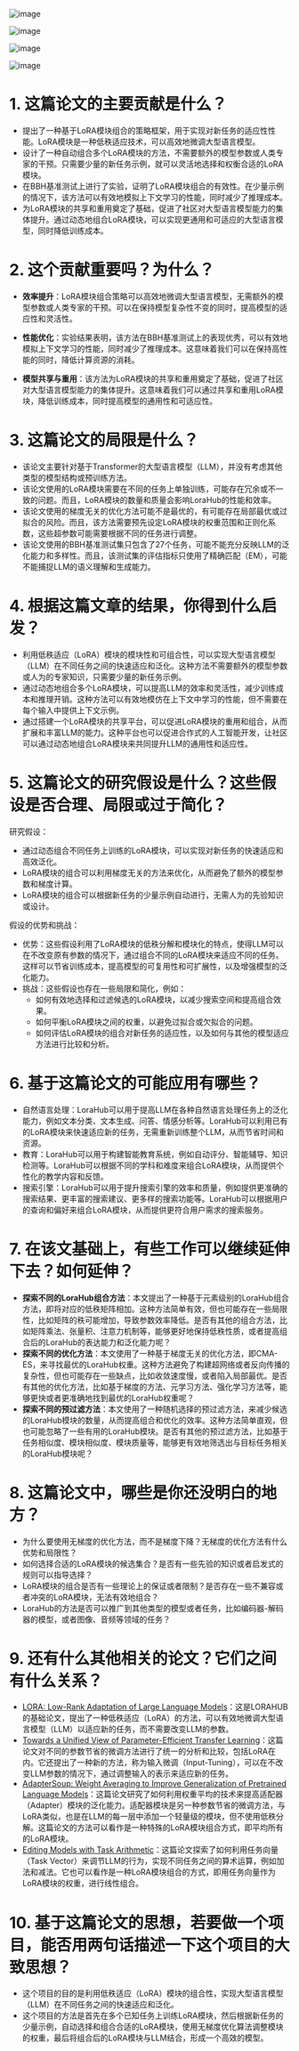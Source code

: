 ![image](https://github.com/leejamesss/paper-reading/assets/117844938/7d224075-4dd7-4c90-9643-a2936f5ab8fb)

![image](https://github.com/leejamesss/paper-reading/assets/117844938/18aa73d8-acd7-484b-980b-a0a9c2cbbd2e)

![image](https://github.com/leejamesss/paper-reading/assets/117844938/0c9bbbe2-fe81-4cec-bc5e-c9241518d4d2)

![image](https://github.com/leejamesss/paper-reading/assets/117844938/35d51136-098d-4526-88a4-d74bfccad82f)


# 1. 这篇论文的主要贡献是什么？

- 提出了一种基于LoRA模块组合的策略框架，用于实现对新任务的适应性性能。LoRA模块是一种低秩适应技术，可以高效地微调大型语言模型。
- 设计了一种自动组合多个LoRA模块的方法，不需要额外的模型参数或人类专家的干预。只需要少量的新任务示例，就可以灵活地选择和权衡合适的LoRA模块。
- 在BBH基准测试上进行了实验，证明了LoRA模块组合的有效性。在少量示例的情况下，该方法可以有效地模拟上下文学习的性能，同时减少了推理成本。
- 为LoRA模块的共享和重用奠定了基础，促进了社区对大型语言模型能力的集体提升。通过动态地组合LoRA模块，可以实现更通用和可适应的大型语言模型，同时降低训练成本。


# 2. 这个贡献重要吗？为什么？

- **效率提升**：LoRA模块组合策略可以高效地微调大型语言模型，无需额外的模型参数或人类专家的干预。可以在保持模型复杂性不变的同时，提高模型的适应性和灵活性。

- **性能优化**：实验结果表明，该方法在BBH基准测试上的表现优秀，可以有效地模拟上下文学习的性能，同时减少了推理成本。这意味着我们可以在保持高性能的同时，降低计算资源的消耗。

- **模型共享与重用**：该方法为LoRA模块的共享和重用奠定了基础，促进了社区对大型语言模型能力的集体提升。这意味着我们可以通过共享和重用LoRA模块，降低训练成本，同时提高模型的通用性和可适应性。


# 3. 这篇论文的局限是什么？

- 该论文主要针对基于Transformer的大型语言模型（LLM），并没有考虑其他类型的模型结构或预训练方法。
- 该论文使用的LoRA模块需要在不同的任务上单独训练，可能存在冗余或不一致的问题。而且，LoRA模块的数量和质量会影响LoraHub的性能和效率。
- 该论文使用的梯度无关的优化方法可能不是最优的，有可能存在局部最优或过拟合的风险。而且，该方法需要预先设定LoRA模块的权重范围和正则化系数，这些超参数可能需要根据不同的任务进行调整。
- 该论文使用的BBH基准测试集只包含了27个任务，可能不能充分反映LLM的泛化能力和多样性。而且，该测试集的评估指标只使用了精确匹配（EM），可能不能捕捉LLM的语义理解和生成能力。

# 4. 根据这篇文章的结果，你得到什么启发？

- 利用低秩适应（LoRA）模块的模块性和可组合性，可以实现大型语言模型（LLM）在不同任务之间的快速适应和泛化。这种方法不需要额外的模型参数或人为的专家知识，只需要少量的新任务示例。
- 通过动态地组合多个LoRA模块，可以提高LLM的效率和灵活性，减少训练成本和推理开销。这种方法可以有效地模仿在上下文中学习的性能，但不需要在每个输入中提供上下文示例。
- 通过搭建一个LoRA模块的共享平台，可以促进LoRA模块的重用和组合，从而扩展和丰富LLM的能力。这种平台也可以促进合作式的人工智能开发，让社区可以通过动态地组合LoRA模块来共同提升LLM的通用性和适应性。

# 5. 这篇论文的研究假设是什么？这些假设是否合理、局限或过于简化？
研究假设：

- 通过动态组合不同任务上训练的LoRA模块，可以实现对新任务的快速适应和高效泛化。
- LoRA模块的组合可以利用梯度无关的方法来优化，从而避免了额外的模型参数和梯度计算。
- LoRA模块的组合可以根据新任务的少量示例自动进行，无需人为的先验知识或设计。

假设的优势和挑战：

- 优势：这些假设利用了LoRA模块的低秩分解和模块化的特点，使得LLM可以在不改变原有参数的情况下，通过组合不同的LoRA模块来适应不同的任务。这样可以节省训练成本，提高模型的可复用性和可扩展性，以及增强模型的泛化能力。
- 挑战：这些假设也存在一些局限和简化，例如：
    - 如何有效地选择和过滤候选的LoRA模块，以减少搜索空间和提高组合效果。
    - 如何平衡LoRA模块之间的权重，以避免过拟合或欠拟合的问题。
    - 如何评估LoRA模块的组合对新任务的适应性，以及如何与其他的模型适应方法进行比较和分析。

# 6. 基于这篇论文的可能应用有哪些？

- 自然语言处理：LoraHub可以用于提高LLM在各种自然语言处理任务上的泛化能力，例如文本分类、文本生成、问答、情感分析等。LoraHub可以利用已有的LoRA模块来快速适应新的任务，无需重新训练整个LLM，从而节省时间和资源。
- 教育：LoraHub可以用于构建智能教育系统，例如自动评分、智能辅导、知识检测等。LoraHub可以根据不同的学科和难度来组合LoRA模块，从而提供个性化的教学内容和反馈。
- 搜索引擎：LoraHub可以用于提升搜索引擎的效率和质量，例如提供更准确的搜索结果、更丰富的搜索建议、更多样的搜索功能等。LoraHub可以根据用户的查询和偏好来组合LoRA模块，从而提供更符合用户需求的搜索服务。


# 7. 在该文基础上，有些工作可以继续延伸下去？如何延伸？

- **探索不同的LoraHub组合方法**：本文提出了一种基于元素级别的LoraHub组合方法，即将对应的低秩矩阵相加。这种方法简单有效，但也可能存在一些局限性，比如矩阵的秩可能增加，导致参数效率降低。是否有其他的组合方法，比如矩阵乘法、张量积、注意力机制等，能够更好地保持低秩性质，或者提高组合后的LoraHub的表达能力和泛化能力呢？
- **探索不同的优化方法**：本文使用了一种基于梯度无关的优化方法，即CMA-ES，来寻找最优的LoraHub权重。这种方法避免了构建超网络或者反向传播的复杂性，但也可能存在一些缺点，比如收敛速度慢，或者陷入局部最优。是否有其他的优化方法，比如基于梯度的方法、元学习方法、强化学习方法等，能够更快或者更准确地找到最优的LoraHub权重呢？
- **探索不同的预过滤方法**：本文使用了一种随机选择的预过滤方法，来减少候选的LoraHub模块的数量，从而提高组合和优化的效率。这种方法简单直观，但也可能忽略了一些有用的LoraHub模块。是否有其他的预过滤方法，比如基于任务相似度、模块相似度、模块质量等，能够更有效地筛选出与目标任务相关的LoraHub模块呢？


# 8. 这篇论文中，哪些是你还没明白的地方？
- 为什么要使用无梯度的优化方法，而不是梯度下降？无梯度的优化方法有什么优势和局限性？
- 如何选择合适的LoRA模块的候选集合？是否有一些先验的知识或者启发式的规则可以指导选择？
- LoRA模块的组合是否有一些理论上的保证或者限制？是否存在一些不兼容或者冲突的LoRA模块，无法有效地组合？
- LoraHub的方法是否可以推广到其他类型的模型或者任务，比如编码器-解码器的模型，或者图像、音频等领域的任务？

# 9. 还有什么其他相关的论文？它们之间有什么关系？

- [LORA: Low-Rank Adaptation of Large Language Models](^1^)：这是LORAHUB的基础论文，提出了一种低秩适应（LoRA）的方法，可以有效地微调大型语言模型（LLM）以适应新的任务，而不需要改变LLM的参数。
- [Towards a Unified View of Parameter-Efficient Transfer Learning](^2^)：这篇论文对不同的参数节省的微调方法进行了统一的分析和比较，包括LoRA在内。它还提出了一种新的方法，称为输入微调（Input-Tuning），可以在不改变LLM参数的情况下，通过调整输入的表示来适应新的任务。
- [AdapterSoup: Weight Averaging to Improve Generalization of Pretrained Language Models](^3^)：这篇论文研究了如何利用权重平均的技术来提高适配器（Adapter）模块的泛化能力。适配器模块是另一种参数节省的微调方法，与LoRA类似，也是在LLM的每一层中添加一个轻量级的模块，但不使用低秩分解。这篇论文的方法可以看作是一种特殊的LoRA模块组合方式，即平均所有的LoRA模块。
- [Editing Models with Task Arithmetic](^4^)：这篇论文探索了如何利用任务向量（Task Vector）来调节LLM的行为，实现不同任务之间的算术运算，例如加法和减法。它也可以看作是一种LoRA模块组合的方式，即用任务向量作为LoRA模块的权重，进行线性组合。


# 10. 基于这篇论文的思想，若要做一个项目，能否用两句话描述一下这个项目的大致思想？

- 这个项目的目的是利用低秩适应（LoRA）模块的组合性，实现大型语言模型（LLM）在不同任务之间的快速适应和泛化。
- 这个项目的方法是首先在多个已知任务上训练LoRA模块，然后根据新任务的少量示例，自动选择和组合合适的LoRA模块，使用无梯度优化算法调整模块的权重，最后将组合后的LoRA模块与LLM结合，形成一个高效的模型。
